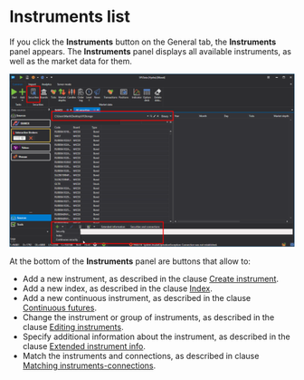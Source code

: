 # Instruments list

If you click the **Instruments** button on the General tab, the **Instruments** panel appears. The **Instruments** panel displays all available instruments, as well as the market data for them. 

![hydra securitiesPanel 00](../../../images/hydra_securitiespanel_00.png)

At the bottom of the **Instruments** panel are buttons that allow to:

- Add a new instrument, as described in the clause [Create instrument](create_instrument.md).
- Add a new index, as described in the clause [Index](index.md).
- Add a new continuous instrument, as described in the clause [Continuous futures](continuous_futures.md).
- Change the instrument or group of instruments, as described in the clause [Editing instruments](editing_instruments.md).
- Specify additional information about the instrument, as described in the clause [Extended instrument info](extended_instrument_info.md).
- Match the instruments and connections, as described in clause [Matching instruments\-connections](matching_instruments_connections.md).

